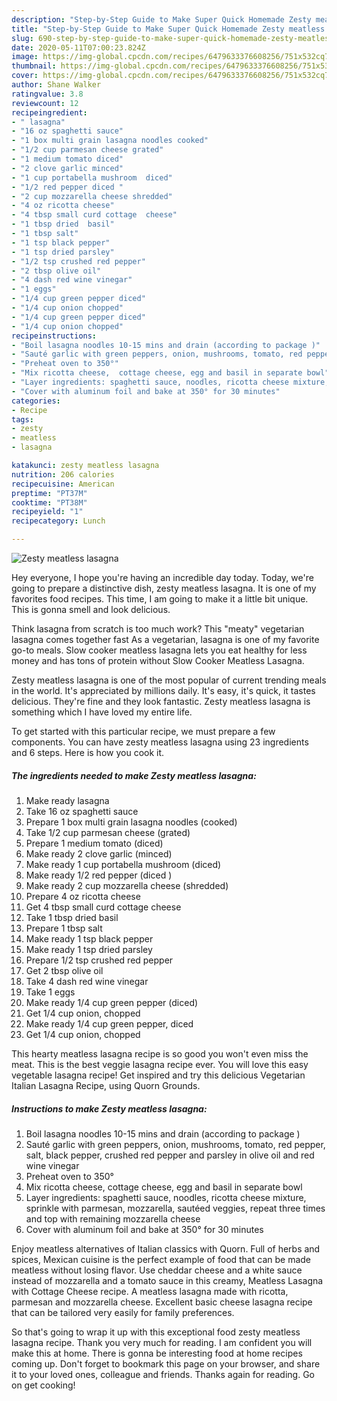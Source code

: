 ```yaml
---
description: "Step-by-Step Guide to Make Super Quick Homemade Zesty meatless lasagna"
title: "Step-by-Step Guide to Make Super Quick Homemade Zesty meatless lasagna"
slug: 690-step-by-step-guide-to-make-super-quick-homemade-zesty-meatless-lasagna
date: 2020-05-11T07:00:23.824Z
image: https://img-global.cpcdn.com/recipes/6479633376608256/751x532cq70/zesty-meatless-lasagna-recipe-main-photo.jpg
thumbnail: https://img-global.cpcdn.com/recipes/6479633376608256/751x532cq70/zesty-meatless-lasagna-recipe-main-photo.jpg
cover: https://img-global.cpcdn.com/recipes/6479633376608256/751x532cq70/zesty-meatless-lasagna-recipe-main-photo.jpg
author: Shane Walker
ratingvalue: 3.8
reviewcount: 12
recipeingredient:
- " lasagna"
- "16 oz spaghetti sauce"
- "1 box multi grain lasagna noodles cooked"
- "1/2 cup parmesan cheese grated"
- "1 medium tomato diced"
- "2 clove garlic minced"
- "1 cup portabella mushroom  diced"
- "1/2 red pepper diced "
- "2 cup mozzarella cheese shredded"
- "4 oz ricotta cheese"
- "4 tbsp small curd cottage  cheese"
- "1 tbsp dried  basil"
- "1 tbsp salt"
- "1 tsp black pepper"
- "1 tsp dried parsley"
- "1/2 tsp crushed red pepper"
- "2 tbsp olive oil"
- "4 dash red wine vinegar"
- "1 eggs"
- "1/4 cup green pepper diced"
- "1/4 cup onion chopped"
- "1/4 cup green pepper diced"
- "1/4 cup onion chopped"
recipeinstructions:
- "Boil lasagna noodles 10-15 mins and drain (according to package )"
- "Sauté garlic with green peppers, onion, mushrooms, tomato, red pepper, salt, black pepper, crushed red pepper and parsley in olive oil and red wine vinegar"
- "Preheat oven to 350°"
- "Mix ricotta cheese,  cottage cheese, egg and basil in separate bowl"
- "Layer ingredients: spaghetti sauce, noodles, ricotta cheese mixture, sprinkle with parmesan, mozzarella, sautéed veggies, repeat three times and top with remaining mozzarella cheese"
- "Cover with aluminum foil and bake at 350° for 30 minutes"
categories:
- Recipe
tags:
- zesty
- meatless
- lasagna

katakunci: zesty meatless lasagna 
nutrition: 206 calories
recipecuisine: American
preptime: "PT37M"
cooktime: "PT38M"
recipeyield: "1"
recipecategory: Lunch

---
```



![Zesty meatless lasagna](https://img-global.cpcdn.com/recipes/6479633376608256/751x532cq70/zesty-meatless-lasagna-recipe-main-photo.jpg)

Hey everyone, I hope you're having an incredible day today. Today, we're going to prepare a distinctive dish, zesty meatless lasagna. It is one of my favorites food recipes. This time, I am going to make it a little bit unique. This is gonna smell and look delicious.

Think lasagna from scratch is too much work? This &#34;meaty&#34; vegetarian lasagna comes together fast As a vegetarian, lasagna is one of my favorite go-to meals. Slow cooker meatless lasagna lets you eat healthy for less money and has tons of protein without Slow Cooker Meatless Lasagna.

Zesty meatless lasagna is one of the most popular of current trending meals in the world. It's appreciated by millions daily. It's easy, it's quick, it tastes delicious. They're fine and they look fantastic. Zesty meatless lasagna is something which I have loved my entire life.


To get started with this particular recipe, we must prepare a few components. You can have zesty meatless lasagna using 23 ingredients and 6 steps. Here is how you cook it.

<!--inarticleads1-->

##### The ingredients needed to make Zesty meatless lasagna:

1. Make ready  lasagna
1. Take 16 oz spaghetti sauce
1. Prepare 1 box multi grain lasagna noodles (cooked)
1. Take 1/2 cup parmesan cheese (grated)
1. Prepare 1 medium tomato (diced)
1. Make ready 2 clove garlic (minced)
1. Make ready 1 cup portabella mushroom  (diced)
1. Make ready 1/2 red pepper (diced )
1. Make ready 2 cup mozzarella cheese (shredded)
1. Prepare 4 oz ricotta cheese
1. Get 4 tbsp small curd cottage  cheese
1. Take 1 tbsp dried  basil
1. Prepare 1 tbsp salt
1. Make ready 1 tsp black pepper
1. Make ready 1 tsp dried parsley
1. Prepare 1/2 tsp crushed red pepper
1. Get 2 tbsp olive oil
1. Take 4 dash red wine vinegar
1. Take 1 eggs
1. Make ready 1/4 cup green pepper (diced)
1. Get 1/4 cup onion, chopped
1. Make ready 1/4 cup green pepper, diced
1. Get 1/4 cup onion, chopped


This hearty meatless lasagna recipe is so good you won&#39;t even miss the meat. This is the best veggie lasagna recipe ever. You will love this easy vegetable lasagna recipe! Get inspired and try this delicious Vegetarian Italian Lasagna Recipe, using Quorn Grounds. 

<!--inarticleads2-->

##### Instructions to make Zesty meatless lasagna:

1. Boil lasagna noodles 10-15 mins and drain (according to package )
1. Sauté garlic with green peppers, onion, mushrooms, tomato, red pepper, salt, black pepper, crushed red pepper and parsley in olive oil and red wine vinegar
1. Preheat oven to 350°
1. Mix ricotta cheese,  cottage cheese, egg and basil in separate bowl
1. Layer ingredients: spaghetti sauce, noodles, ricotta cheese mixture, sprinkle with parmesan, mozzarella, sautéed veggies, repeat three times and top with remaining mozzarella cheese
1. Cover with aluminum foil and bake at 350° for 30 minutes


Enjoy meatless alternatives of Italian classics with Quorn. Full of herbs and spices, Mexican cuisine is the perfect example of food that can be made meatless without losing flavor. Use cheddar cheese and a white sauce instead of mozzarella and a tomato sauce in this creamy, Meatless Lasagna with Cottage Cheese recipe. A meatless lasagna made with ricotta, parmesan and mozzarella cheese. Excellent basic cheese lasagna recipe that can be tailored very easily for family preferences. 

So that's going to wrap it up with this exceptional food zesty meatless lasagna recipe. Thank you very much for reading. I am confident you will make this at home. There is gonna be interesting food at home recipes coming up. Don't forget to bookmark this page on your browser, and share it to your loved ones, colleague and friends. Thanks again for reading. Go on get cooking!
